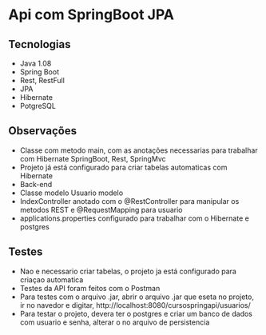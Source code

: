 # Api com SpringBoot JPA

## Tecnologias

* Java 1.08<br>
* Spring Boot<br>
* Rest, RestFull<br>
* JPA<br>
* Hibernate<br>
* PotgreSQL<br>

## Observações

* Classe com metodo main, com as anotações necessarias para trabalhar com Hibernate SpringBoot, Rest, SpringMvc<br>
* Projeto já está configurado para criar tabelas automaticas com Hibernate<br>
* Back-end<br>
* Classe modelo Usuario modelo<br>
* IndexController anotado com o @RestController para manipular os metodos REST e @RequestMapping para usuario<br>
* applications.properties configurado para trabalhar com o Hibernate e postgres<br>


## Testes
* Nao e necessario criar tabelas, o projeto ja está configurado para criaçao automatica
* Testes da API foram feitos com o Postman
* Para testes com o arquivo .jar, abrir o arquivo .jar que eseta no projeto, ir no navedor e digitar, http://localhost:8080/cursospringapi/usuarios/
* Para testar o projeto, devera ter o postgres e criar um banco de dados com usuario e senha, alterar o no arquivo de persistencia

